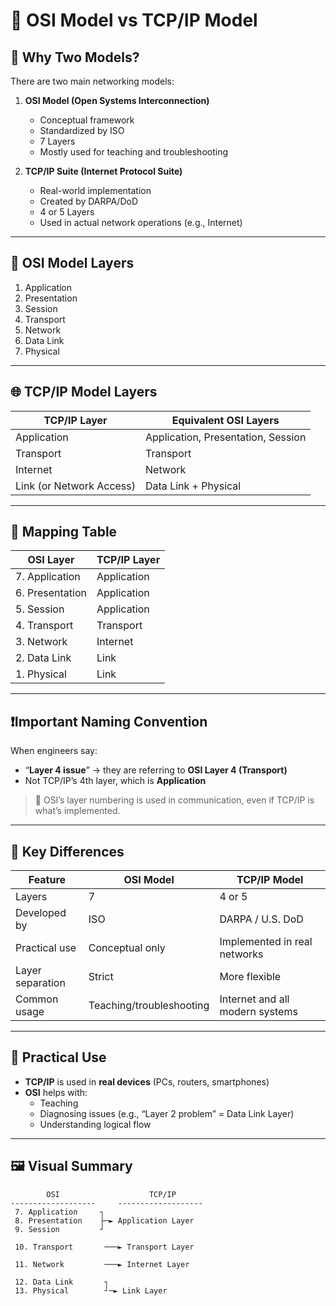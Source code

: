 # 🔁 OSI Model vs TCP/IP Model

## 📜 Why Two Models?

There are two main networking models:

1. **OSI Model (Open Systems Interconnection)**
   - Conceptual framework
   - Standardized by ISO
   - 7 Layers
   - Mostly used for teaching and troubleshooting

2. **TCP/IP Suite (Internet Protocol Suite)**
   - Real-world implementation
   - Created by DARPA/DoD
   - 4 or 5 Layers
   - Used in actual network operations (e.g., Internet)

---

## 🧱 OSI Model Layers

1. Application  
2. Presentation  
3. Session  
4. Transport  
5. Network  
6. Data Link  
7. Physical

---

## 🌐 TCP/IP Model Layers

| TCP/IP Layer    | Equivalent OSI Layers                  |
|------------------|----------------------------------------|
| Application      | Application, Presentation, Session     |
| Transport        | Transport                              |
| Internet         | Network                                |
| Link (or Network Access) | Data Link + Physical          |

---

## 📎 Mapping Table

| OSI Layer       | TCP/IP Layer       |
|------------------|--------------------|
| 7. Application   | Application         |
| 6. Presentation  | Application         |
| 5. Session       | Application         |
| 4. Transport     | Transport           |
| 3. Network       | Internet            |
| 2. Data Link     | Link                |
| 1. Physical      | Link                |

---

## ❗Important Naming Convention

When engineers say:
- “**Layer 4 issue**” → they are referring to **OSI Layer 4 (Transport)**
- Not TCP/IP’s 4th layer, which is **Application**

> 🧠 OSI’s layer numbering is used in communication, even if TCP/IP is what’s implemented.

---

## 🚧 Key Differences

| Feature           | OSI Model                     | TCP/IP Model                     |
|-------------------|-------------------------------|----------------------------------|
| Layers            | 7                             | 4 or 5                           |
| Developed by      | ISO                           | DARPA / U.S. DoD                 |
| Practical use     | Conceptual only               | Implemented in real networks     |
| Layer separation  | Strict                        | More flexible                    |
| Common usage      | Teaching/troubleshooting      | Internet and all modern systems  |

---

## 📌 Practical Use

- **TCP/IP** is used in **real devices** (PCs, routers, smartphones)
- **OSI** helps with:
  - Teaching
  - Diagnosing issues (e.g., “Layer 2 problem” = Data Link Layer)
  - Understanding logical flow

---

## 🖼️ Visual Summary

```plaintext
        OSI                    TCP/IP
-------------------     -------------------
 7. Application     ┐
 8. Presentation    ├─► Application Layer
 9. Session         ┘

 10. Transport       ───► Transport Layer

 11. Network         ───► Internet Layer

 12. Data Link       ┐
 13. Physical        ┘─► Link Layer
